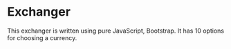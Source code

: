 # Exchanger
This exchanger is written using pure JavaScript, Bootstrap. It has 10 options for choosing a currency.
